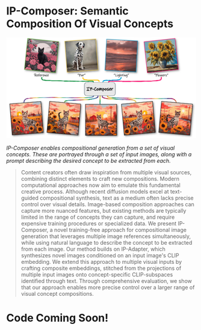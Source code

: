 # IP-Composer: Semantic Composition Of Visual Concepts

<p>
<img src="static/images/teaser.jpg" width="800px"/>
</p>

*IP-Composer enables compositional generation from a set of visual concepts. These are portrayed through a set of input images, along with a prompt
        describing the desired concept to be extracted from each.*
         

>  Content creators often draw inspiration from multiple visual sources, combining distinct elements to craft new compositions. Modern computational approaches now aim to emulate this fundamental creative process. Although recent diffusion models excel at text-guided compositional synthesis, text as a medium often lacks precise control over visual details. Image-based composition approaches can capture more nuanced features, but existing methods are typically limited in the range of concepts they can capture, and require expensive training procedures or specialized data. We present IP-Composer, a novel training-free approach for compositional image generation that leverages multiple image references simultaneously, while using natural language to describe the concept to be extracted from each image. 
Our method builds on IP-Adapter, which synthesizes novel images conditioned on an input image's CLIP embedding. We extend this approach to multiple visual inputs by crafting composite embeddings, stitched from the projections of multiple input images onto concept-specific CLIP-subspaces identified through text. Through comprehensive evaluation, we show that our approach enables more precise control over a larger range of visual concept compositions.

# Code Coming Soon!
          